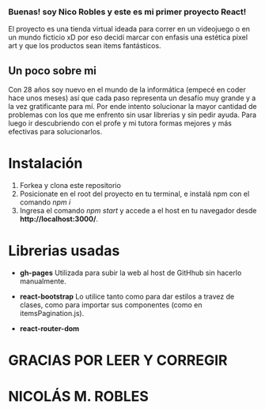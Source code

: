 ###  Buenas! soy Nico Robles y este es mi primer proyecto React! 

El proyecto es una tienda virtual ideada para correr en un videojuego o en un mundo ficticio xD
por eso decidí marcar con enfasis una estética pixel art y que los productos sean items fantásticos.

## Un poco sobre mi
Con 28 años soy nuevo en el mundo de la informática (empecé en coder hace unos meses) así que cada paso representa un desafío muy grande y a la vez gratificante para mí. Por ende intento solucionar la mayor cantidad de problemas con los que me enfrento sin usar librerias y sin pedir ayuda. Para luego ir descubriendo con el profe y mi tutora formas mejores y más efectivas para solucionarlos.

# Instalación
1. Forkea y clona este repositorio
2. Posicionate en el root del proyecto en tu terminal, e instalá npm con el comando *npm i*
3. Ingresa el comando *npm start* y accede a el host en tu navegador desde **http://localhost:3000/**.

# Librerias usadas
* **gh-pages**
Utilizada para subir la web al host de GitHhub sin hacerlo manualmente.

* **react-bootstrap** 
Lo utilice tanto como para dar estilos a travez de clases, como para importar sus componentes (como en itemsPagination.js).

* **react-router-dom**





# GRACIAS POR LEER Y CORREGIR
# NICOLÁS M. ROBLES



